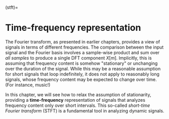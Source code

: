 (stft)=
# Time-frequency representation

The Fourier transform, as presented in earlier chapters, provides a view of signals in terms of different frequencies.
The comparison between the input signal and the Fourier basis involves a sample-wise product and sum over *all samples* to produce a single DFT component $X[m]$.
Implicitly, this is assuming that frequency content is somehow "stationary" or unchanging over the duration of the signal.
While this may be a reasonable assumption for short signals that loop indefinitely, it does not apply to reasonably long signals, whose frequency content may be expected to change over time. (For instance, music!)

In this chapter, we will see how to relax the assumption of stationarity, providing a **time-frequency** representation of signals that analyzes frequency content only over short intervals.
This so-called *short-time Fourier transform* (STFT) is a fundamental tool in analyzing dynamic signals.